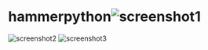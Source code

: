 # hammerpython![screenshot1](https://github.com/user-attachments/assets/78e0237e-a765-4a6b-afc8-56fdabef3e84)
![screenshot2](https://github.com/user-attachments/assets/069387f5-7c98-4057-8d8d-ee6bfa0cfb3a)
![screenshot3](https://github.com/user-attachments/assets/ad4b0955-67eb-44dc-9274-251ee5d2cd5a)
